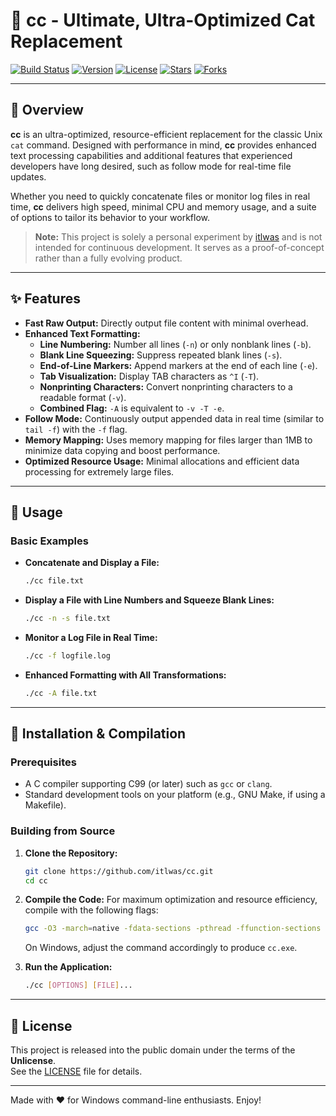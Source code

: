 # 🚀 cc - Ultimate, Ultra-Optimized Cat Replacement

[![Build Status](https://img.shields.io/badge/build-passing-brightgreen.svg)](https://github.com/itlwas/cc/actions)
[![Version](https://img.shields.io/badge/version-1.0-blue.svg)](https://github.com/itlwas/cc/releases)
[![License](https://img.shields.io/badge/license-Unlicense-blue.svg)](LICENSE)
[![Stars](https://img.shields.io/github/stars/itlwas/cc.svg?style=social)](https://github.com/itlwas/cc/stargazers)
[![Forks](https://img.shields.io/github/forks/itlwas/cc.svg?style=social)](https://github.com/itlwas/cc/network)


---

## 🌟 Overview

**cc** is an ultra-optimized, resource-efficient replacement for the classic Unix `cat` command. Designed with performance in mind, **cc** provides enhanced text processing capabilities and additional features that experienced developers have long desired, such as follow mode for real-time file updates.

Whether you need to quickly concatenate files or monitor log files in real time, **cc** delivers high speed, minimal CPU and memory usage, and a suite of options to tailor its behavior to your workflow.

> **Note:** This project is solely a personal experiment by [itlwas](https://github.com/itlwas) and is not intended for continuous development. It serves as a proof-of-concept rather than a fully evolving product.

---

## ✨ Features

- **Fast Raw Output:** Directly output file content with minimal overhead.
- **Enhanced Text Formatting:**
  - **Line Numbering:** Number all lines (`-n`) or only nonblank lines (`-b`).
  - **Blank Line Squeezing:** Suppress repeated blank lines (`-s`).
  - **End-of-Line Markers:** Append markers at the end of each line (`-e`).
  - **Tab Visualization:** Display TAB characters as `^I` (`-T`).
  - **Nonprinting Characters:** Convert nonprinting characters to a readable format (`-v`).
  - **Combined Flag:** `-A` is equivalent to `-v -T -e`.
- **Follow Mode:** Continuously output appended data in real time (similar to `tail -f`) with the `-f` flag.
- **Memory Mapping:** Uses memory mapping for files larger than 1MB to minimize data copying and boost performance.
- **Optimized Resource Usage:** Minimal allocations and efficient data processing for extremely large files.

---

## 📖 Usage

### Basic Examples

- **Concatenate and Display a File:**
  ```bash
  ./cc file.txt
  ```

- **Display a File with Line Numbers and Squeeze Blank Lines:**
  ```bash
  ./cc -n -s file.txt
  ```

- **Monitor a Log File in Real Time:**
  ```bash
  ./cc -f logfile.log
  ```

- **Enhanced Formatting with All Transformations:**
  ```bash
  ./cc -A file.txt
  ```

---

## 🔧 Installation & Compilation

### Prerequisites

- A C compiler supporting C99 (or later) such as `gcc` or `clang`.
- Standard development tools on your platform (e.g., GNU Make, if using a Makefile).

### Building from Source

1. **Clone the Repository:**
   ```bash
   git clone https://github.com/itlwas/cc.git
   cd cc
   ```

2. **Compile the Code:**
   For maximum optimization and resource efficiency, compile with the following flags:
   ```bash
   gcc -O3 -march=native -fdata-sections -pthread -ffunction-sections -Wl,--gc-sections -s cc.c -o cc
   ```
   On Windows, adjust the command accordingly to produce `cc.exe`.

3. **Run the Application:**
   ```bash
   ./cc [OPTIONS] [FILE]...
   ```

---

## 📄 License

This project is released into the public domain under the terms of the **Unlicense**.  
See the [LICENSE](LICENSE) file for details.

---

Made with ❤️ for Windows command-line enthusiasts. Enjoy!
